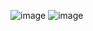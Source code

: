 ![image](https://github.com/ideepankarsharma2003/MCA/assets/74599435/5c46c151-f0b2-41f6-9e17-c901686f74bf)
![image](https://github.com/ideepankarsharma2003/MCA/assets/74599435/2dbb11b4-6abf-44f2-ac48-1437bc9d9699)
